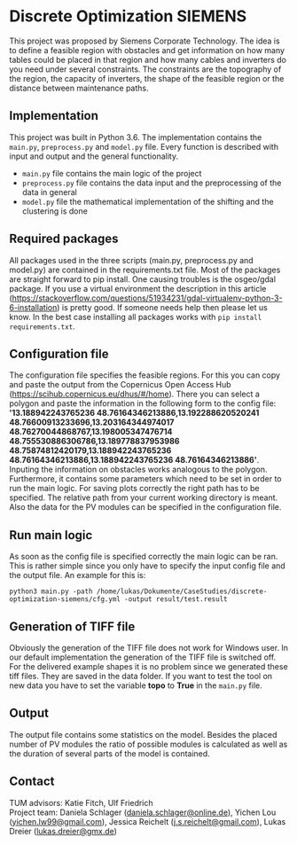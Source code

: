 # Discrete Optimization SIEMENS
This project was proposed by Siemens Corporate Technology. The idea is to define a feasible region with obstacles and
get information on how many tables could be placed in that region and how many cables and inverters do you need under
several constraints. The constraints are the topography of the region, the capacity of inverters, the shape of the 
feasible region or the distance between maintenance paths.

## Implementation
This project was built in Python 3.6. The implementation contains the `main.py`, `preprocess.py` and `model.py` file. 
Every function is described with input and output and the general functionality.
- `main.py` file contains the main logic of the project
- `preprocess.py` file contains the data input and the preprocessing of the data in general 
- `model.py` file the mathematical implementation of the shifting and the clustering is done 

## Required packages
All packages used in the three scripts (main.py, preprocess.py and model.py) are contained in the requirements.txt file.
Most of the packages are straight forward to pip install. One causing troubles is the osgeo/gdal package. If you use a 
virtual environment the description in this article 
(https://stackoverflow.com/questions/51934231/gdal-virtualenv-python-3-6-installation) is pretty good. 
If someone needs help then please let us know. In the best case installing all packages works with 
```pip install requirements.txt```.

## Configuration file
The configuration file specifies the feasible regions. For this you can copy and paste the output from the Copernicus 
Open Access Hub (https://scihub.copernicus.eu/dhus/#/home). There you can select a polygon and paste the information in 
the following form to the config file: __'13.188942243765236 48.76164346213886,13.192288620520241 
48.76600913233696,13.203164344974017 48.76270044868767,13.198005347476714 48.755530886306786,13.189778837953986 
48.75874812420179,13.188942243765236 48.76164346213886,13.188942243765236 48.76164346213886'__. Inputing the information 
on obstacles works analogous to the polygon. Furthermore, it contains some parameters which need to be set in order to 
run the main logic. For saving plots correctly the right path has to be specified. The relative path from your current 
working directory is meant. Also the data for the PV modules can be specified in the configuration file.

## Run main logic
As soon as the config file is specified correctly the main logic can be ran. This is rather simple since you only have 
to specify the input config file and the output file. An example for this is:
```
python3 main.py -path /home/lukas/Dokumente/CaseStudies/discrete-optimization-siemens/cfg.yml -output result/test.result
```

## Generation of TIFF file
Obviously the generation of the TIFF file does not work for Windows user. In our default implementation the generation
of the TIFF file is switched off. For the delivered example shapes it is no problem since we generated these tiff files.
They are saved in the data folder. If you want to test the tool on new data you have to set the variable __topo__ to 
__True__ in the `main.py` file. 

## Output
The output file contains some statistics on the model. Besides the placed number of PV modules the ratio of possible 
modules is calculated as well as the duration of several parts of the model is contained.

## Contact
TUM advisors: Katie Fitch, Ulf Friedrich <br>
Project team: Daniela Schlager (daniela.schlager@online.de), Yichen Lou (yichen.lw99@gmail.com), Jessica Reichelt 
(j.s.reichelt@gmail.com), Lukas Dreier (lukas.dreier@gmx.de)
